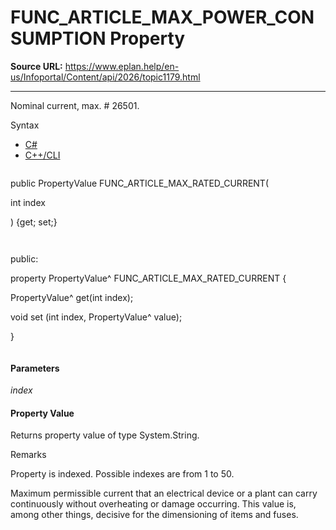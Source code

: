 # FUNC_ARTICLE_MAX_POWER_CONSUMPTION Property

**Source URL:** https://www.eplan.help/en-us/Infoportal/Content/api/2026/topic1179.html

---

Nominal current, max. # 26501.

Syntax

- [C#](#i-syntax-CS)
- [C++/CLI](#i-syntax-CPP2005)

```
```
public PropertyValue FUNC_ARTICLE_MAX_RATED_CURRENT( 

   int index

) {get; set;}
```
```

```
```
public:

property PropertyValue^ FUNC_ARTICLE_MAX_RATED_CURRENT {

   PropertyValue^ get(int index);

   void set (int index, PropertyValue^ value);

}
```
```

#### Parameters

*index*

#### Property Value

Returns property value of type System.String.

Remarks

Property is indexed. Possible indexes are from 1 to 50.

Maximum permissible current that an electrical device or a plant can carry continuously without overheating or damage occurring. This value is, among other things, decisive for the dimensioning of items and fuses.
